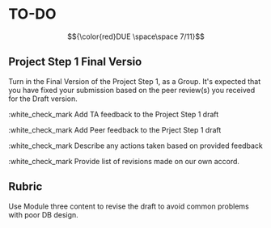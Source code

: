 # TO-DO 
$${\color{red}DUE \space\space 7/11}$$
## Project Step 1 Final Versio

Turn in the Final Version of the Project Step 1, as a Group. It's expected that you have fixed your submission based on the peer review(s) you received for the Draft version.

:white_check_mark Add TA feedback to the Project Step 1 draft
      
:white_check_mark Add Peer feedback to the Prject Step 1 draft
      
:white_check_mark Describe any actions taken based on provided feedback
      
:white_check_mark Provide list of revisions made on our own accord. 

## Rubric

Use Module three content to revise the draft to avoid common problems with poor DB design.